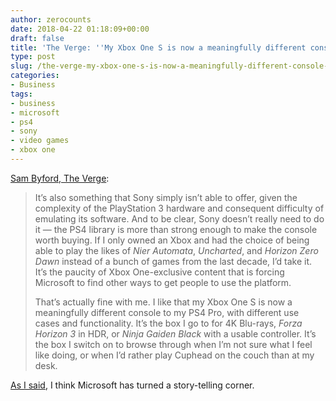```yaml
---
author: zerocounts
date: 2018-04-22 01:18:09+00:00
draft: false
title: 'The Verge: ''My Xbox One S is now a meaningfully different console to my PS4'''
type: post
slug: /the-verge-my-xbox-one-s-is-now-a-meaningfully-different-console-to-my-ps4/
categories:
- Business
tags:
- business
- microsoft
- ps4
- sony
- video games
- xbox one
---
```


[Sam Byford, The Verge](https://www.theverge.com/2018/4/18/17251030/xbox-one-backwards-compatibility-360-panzer-dragoon-orta):

> It’s also something that Sony simply isn’t able to offer, given the complexity of the PlayStation 3 hardware and consequent difficulty of emulating its software. And to be clear, Sony doesn’t really need to do it — the PS4 library is more than strong enough to make the console worth buying. If I only owned an Xbox and had the choice of being able to play the likes of _Nier Automata_, _Uncharted_, and _Horizon Zero Dawn_ instead of a bunch of games from the last decade, I’d take it. It’s the paucity of Xbox One-exclusive content that is forcing Microsoft to find other ways to get people to use the platform.
>
> That’s actually fine with me. I like that my Xbox One S is now a meaningfully different console to my PS4 Pro, with different use cases and functionality. It’s the box I go to for 4K Blu-rays, _Forza Horizon 3_ in HDR, or _Ninja Gaiden Black_ with a usable controller. It’s the box I switch on to browse through when I’m not sure what I feel like doing, or when I’d rather play Cuphead on the couch than at my desk.

[As I said](/2018/04/10/more-original-xbox-games-coming-to-xbox-one-backward-compatibility/), I think Microsoft has turned a story-telling corner.
